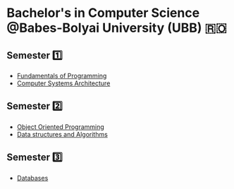 # Bachelor's in Computer Science @Babes-Bolyai University (UBB) 🇷🇴

## Semester 1️⃣

- [Fundamentals of Programming](https://github.com/IchimVladAndrei/Uni-CS-Projects/tree/main/Fundamentals%20of%20Programming)
- [Computer Systems Architecture]()

## Semester 2️⃣

- [Object Oriented Programming]()
- [Data structures and Algorithms](https://github.com/IchimVladAndrei/Uni-CS-Projects/tree/main/Data%20Structures%20and%20Algorithms)

## Semester 3️⃣

- [Databases](https://github.com/IchimVladAndrei/Uni-CS-Projects/tree/main/Databases)
